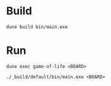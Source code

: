 # Build

    dune build bin/main.exe

# Run

    dune exec game-of-life <BOARD>

    ./_build/default/bin/main.exe <BOARD>